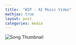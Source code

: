 ```yaml
---
title:  "WIP - AI Music Video"
mathjax: true
layout: post
categories: media
---
```


![Song Thumbnail](/assets/pictures/Music\13-anchor.png)
